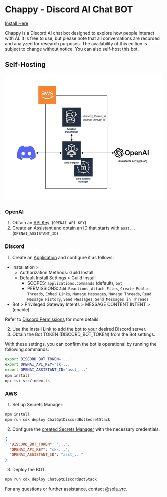 # Chappy - Discord AI Chat BOT

[Install Here](https://discord.com/oauth2/authorize?client_id=1152630659777572926)

Chappy is a Discord AI chat bot designed to explore how people interact with AI. It is free to use, but please note that all conversations are recorded and analyzed for research purposes. The availability of this edition is subject to change without notice. You can also self-host this bot.

## Self-Hosting

![](README.drawio.png)

### OpenAI

1. Obtain an [API Key](https://platform.openai.com/api-keys). (`OPENAI_API_KEY`)
2. Create an [Assistant](https://platform.openai.com/assistants) and obtain an ID that starts with `asst..`. (`OPENAI_ASSISTANT_ID`)

### Discord

1. Create an [Application](https://discord.com/developers/applications) and configure it as follows:

- Installation >
  - Authorization Methods: Guild Install
  - Default Install Settings > Guild Install
    - SCOPES: `applications.commands` (default), `bot`
    - PERMISSIONS: `Add Reactions`, `Attach Files`, `Create Public Threads`, `Embed Links`, `Manage Messages`, `Manage Threads`, `Read Message History`, `Send Messages`, `Send Messages in Threads`
- Bot > Privileged Gateway Intents > MESSAGE CONTENT INTENT > (enable)

Refer to [Discord Permissions](https://discord.com/developers/docs/topics/permissions) for more details.

2. Use the Install Link to add the bot to your desired Discord server.
3. Obtain the Bot TOKEN (DISCORD_BOT_TOKEN) from the Bot settings.

With these settings, you can confirm the bot is operational by running the following commands:

```sh
export DISCORD_BOT_TOKEN='...'
export OPENAI_API_KEY='sk-...'
export OPENAI_ASSISTANT_ID='asst_...'
npm install
npx tsx src/index.ts
```

### AWS

1. Set up Secrets Manager:

```sh
npm install
npm run cdk deploy ChatGptDiscordBotSecretStack
```

2. Configure the [created Secrets Manager](https://console.aws.amazon.com/secretsmanager/listsecrets) with the necessary credentials.

```json
{
  "DISCORD_BOT_TOKEN": "...",
  "OPENAI_API_KEY": "sk-...",
  "OPENAI_ASSISTANT_ID": "asst_..."
}
```

3. Deploy the BOT.

```sh
npm run cdk deploy ChatGptDiscordBotStack
```

For any questions or further assistance, contact [@sola_vrc](https://x.com/sola_vrc).
